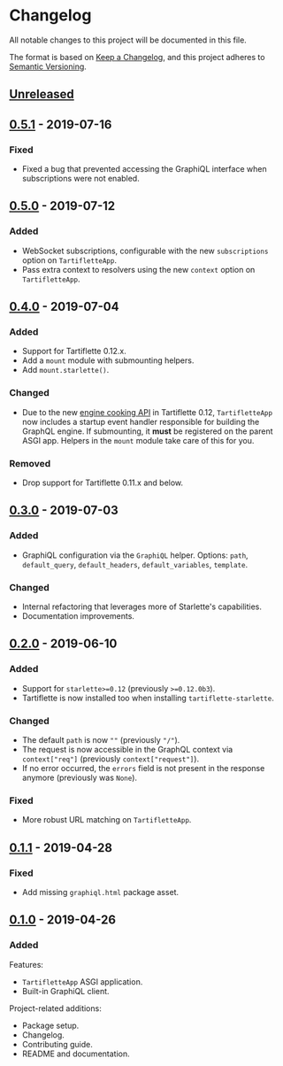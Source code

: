 # Changelog

All notable changes to this project will be documented in this file.

The format is based on [Keep a Changelog](https://keepachangelog.com/en/1.0.0/),
and this project adheres to [Semantic Versioning](https://semver.org/spec/v2.0.0.html).

## [Unreleased]

## [0.5.1] - 2019-07-16

### Fixed

- Fixed a bug that prevented accessing the GraphiQL interface when subscriptions were not enabled.

## [0.5.0] - 2019-07-12

### Added

- WebSocket subscriptions, configurable with the new `subscriptions` option on `TartifletteApp`.
- Pass extra context to resolvers using the new `context` option on `TartifletteApp`.

## [0.4.0] - 2019-07-04

### Added

- Support for Tartiflette 0.12.x.
- Add a `mount` module with submounting helpers.
- Add `mount.starlette()`.

### Changed

- Due to the new [engine cooking API](https://tartiflette.io/docs/api/engine#cook-your-tartiflette) in Tartiflette 0.12, `TartifletteApp` now includes a startup event handler responsible for building the GraphQL engine. If submounting, it **must** be registered on the parent ASGI app. Helpers in the `mount` module take care of this for you.

### Removed

- Drop support for Tartiflette 0.11.x and below.

## [0.3.0] - 2019-07-03

### Added

- GraphiQL configuration via the `GraphiQL` helper. Options: `path`, `default_query`, `default_headers`, `default_variables`, `template`.

### Changed

- Internal refactoring that leverages more of Starlette's capabilities.
- Documentation improvements.

## [0.2.0] - 2019-06-10

### Added

- Support for `starlette>=0.12` (previously `>=0.12.0b3`).
- Tartiflette is now installed too when installing `tartiflette-starlette`.

### Changed

- The default `path` is now `""` (previously `"/"`).
- The request is now accessible in the GraphQL context via `context["req"]` (previously `context["request"]`).
- If no error occurred, the `errors` field is not present in the response anymore (previously was `None`).

### Fixed

- More robust URL matching on `TartifletteApp`.

## [0.1.1] - 2019-04-28

### Fixed

- Add missing `graphiql.html` package asset.

## [0.1.0] - 2019-04-26

### Added

Features:

- `TartifletteApp` ASGI application.
- Built-in GraphiQL client.

Project-related additions:

- Package setup.
- Changelog.
- Contributing guide.
- README and documentation.

[unreleased]: https://github.com/tartiflette/tartiflette-starlette/compare/0.5.1...HEAD
[0.5.1]: https://github.com/tartiflette/tartiflette-starlette/compare/0.5.0...0.5.1
[0.5.0]: https://github.com/tartiflette/tartiflette-starlette/compare/0.4.0...0.5.0
[0.4.0]: https://github.com/tartiflette/tartiflette-starlette/compare/0.3.0...0.4.0
[0.3.0]: https://github.com/tartiflette/tartiflette-starlette/compare/0.2.0...0.3.0
[0.2.0]: https://github.com/tartiflette/tartiflette-starlette/compare/0.1.1...0.2.0
[0.1.1]: https://github.com/tartiflette/tartiflette-starlette/compare/0.1.0...0.1.1
[0.1.0]: https://github.com/tartiflette/tartiflette-starlette/compare/5a1ecf...0.1.0
